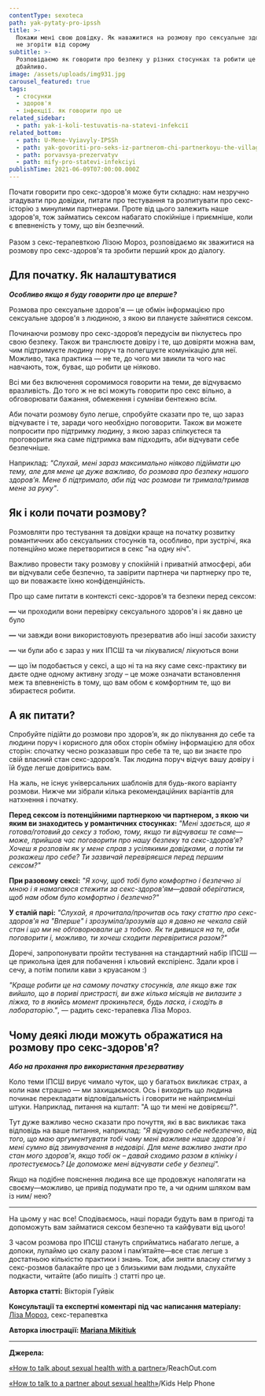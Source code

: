 ```yaml
---
contentType: sexoteca
path: yak-pytaty-pro-ipssh
title: >-
  Покажи мені свою довідку. Як наважитися на розмову про сексуальне здоров’я і
  не згоріти від сорому
subtitle: >-
  Розповідаємо як говорити про безпеку у різних стосунках та робити це
  дбайливо. 
image: /assets/uploads/img931.jpg
carousel_featured: true
tags:
  - стосунки
  - здоров'я
  - інфекції. як говорити про це
related_sidebar:
  - path: yak-і-koli-testuvatis-na-statevі-іnfekcії
related_bottom:
  - path: U-Mene-Vyiavyly-IPSSh
  - path: yak-govoriti-pro-seks-iz-partnerom-chi-partnerkoyu-the-village
  - path: porvavsya-prezervatyv
  - path: mify-pro-statevi-infekciyi
publishTime: 2021-06-09T07:00:00.000Z
---
```

Почати говорити про секс-здоров'я може бути складно: нам незручно згадувати про довідки, питати про тестування та розпитувати про секс-історію з минулими партнерами. Проте від цього залежить наше здоров'я, тож займатись сексом набагато спокійніше і приємніше, коли є впевненість у тому, що він безпечний.\
\
Разом з секс-терапевткою Лізою Мороз, розповідаємо як зважитися на розмову про секс-здоров'я та зробити перший крок до діалогу.

## Для початку. Як налаштуватися

***Особливо якщо я буду говорити про це вперше?***

Розмова про сексуальне здоров'я — це обмін інформацією про сексуальне здоров'я з людиною, з якою ви плануєте зайнятися сексом.

Починаючи розмову про секс-здоров‘я передусім‭ ви піклуєтесь про свою безпеку. Також ви транслюєте довіру і те, що довіряти можна вам, чим підтримуєте людину поруч та полегшуєте комунікацію для неї. Можливо, така практика — не те, до чого ми звикли та чого нас навчають, тож, буває, що робити це ніяково. 

Всі ми без включення соромимося говорити на теми, де відчуваємо вразливість. До того ж не всі можуть говорити про секс вільно, а обговорювати бажання, обмеження і сумніви бентежно всім.

Аби почати розмову було легше, спробуйте сказати про те, що зараз відчуваєте і те, заради чого необхідно поговорити. Також ви можете попросити про підтримку людину, з якою зараз спілкуєтеся та проговорити яка саме підтримка вам підходить, аби відчувати себе безпечніше.

Наприклад: *"Слухай, мені зараз максимально ніяково підіймати цю тему, але для мене це дуже важливо, бо розмова про безпеку нашого здоров’я. Мене б підтримало, аби під час розмови ти тримала/тримав мене за руку"*.



## Як і коли почати розмову?



Розмовляти про тестування та довідки краще на початку розвитку романтичних або сексуальних стосунків та, особливо, при зустрічі, яка потенційно може перетворитися в секс "на одну ніч".

Важливо провести таку розмову у спокійній і приватній атмосфері, аби ви відчували себе безпечно, та завірити партнера чи партнерку про те, що ви поважаєте їхню конфіденційність.

Про що саме питати в контексті секс-здоров’я та безпеки перед сексом:

**—** чи проходили вони перевірку сексуального здоров'я і як давно це було

**—** чи завжди вони використовують презерватив або інші засоби захисту

**—** чи були або є зараз у них ІПСШ та чи лікувалися/ лікуються вони

**—** що їм подобається у сексі, а що ні та на яку саме секс-практику ви даєте одне одному активну згоду – це може означати встановлення меж та впевненість в тому, що вам обом є комфортним те, що ви збираєтеся робити.



## А як питати?



Спробуйте підійти до розмови про здоров’я, як до піклування до себе та людини поруч і корисного для обох сторін обміну інформацією для обох сторін: спочатку чесно розказавши про себе та те, що ви знаєте про свій власний стан секс-здоров’я. Так людина поруч відчує вашу довіру і їй буде легше довіритись вам.

На жаль, не існує універсальних шаблонів для будь-якого варіанту розмови. Нижче ми зібрали кілька рекомендаційних варіантів для натхнення і початку.

**Перед сексом із потенційними партнеркою чи партнером, з якою чи яким ви знаходитесь у романтичних стосунках:** *"Мені здається, що я готова/готовий до сексу з тобою, тому, якщо ти відчуваєш те саме—може, прийшов час поговорити про нашу безпеку та секс-здоров’я? Хочеш я розповім як у мене справ з усілякими довідками, а потім ти розкажеш про себе? Ти зазвичай перевіряєшся перед першим сексом?"*

**При разовому сексі:** *"Я хочу, щоб тобі було комфортно і безпечно зі мною і я намагаюся стежити за секс-здоров'ям—давай оберігатися, щоб нам обом було комфортно і безпечно?"*

**У сталій парі:** *"Слухай, я прочитала/прочитав ось таку статтю про секс-здоров'я на "Вперше" і зрозуміла/зрозумів що я давно не чекала свій стан і що ми не обговорювали це з тобою. Як ти дивишся на те, аби поговорити і, можливо, ти хочеш сходити перевіритися разом?"*

Доречі, запропонувати пройти тестування на стандартний набір ІПСШ — це прикольна ідея для побачення і кльовий експіріенс. Здали кров і сечу, а потім попили кави з круасаном :)

*"Краще робити це на самому початку стосунків, але якщо вже так вийшло, що в пориві пристрасті, ви вже кілька місяців не вилазите з ліжка, то в якийсь момент прокиньтеся, будь ласка, і сходіть в лабораторію."*, — радить секс-терапевка Ліза Мороз.



## Чому деякі люди можуть ображатися на розмову про секс-здоров'я?

***Або на прохання про використання презервативу***



Коло теми ІПСШ вирує чимало чуток, що у багатьох викликає страх, а коли нам страшно — ми захищаємося. Ось і виходить що людина починає перекладати відповідальність і говорити не найприємніші штуки. Наприклад, питання на кшталт: "А що ти мені не довіряєш?". 

Тут дуже важливо чесно сказати про почуття, які в вас викликає така відповідь на ваше питання, наприклад: *"Я відчуваю себе небезпечно, від того, що маю аргументувати тобі чому мені важливе наше здоров'я і мені сумно від звинувачення в недовірі. Для мене важливо знати про стан мого здоров'я, якщо тобі ок – давай сходимо разом в клініку і протестуємось? Це допоможе мені відчувати себе у безпеці".*

Якщо на подібне пояснення людина все ще продовжує наполягати на своєму—можливо, це привід подумати про те, а чи одним шляхом вам із ним/ нею?

- - -

На цьому у нас все! Сподіваємось, наші поради будуть вам в пригоді та допоможуть вам займатися сексом безпечно та кайфувати від цього!

З часом розмова про ІПСШ стануть сприйматись набагато легше, а допоки, лупаймо цю скалу разом і пам’ятайте—все стає легше з достатньою кількістю практики i знань. Тож, аби зняти власну стигму з секс-розмов балакайте про це з близькими вам людьми, слухайте подкасти, читайте (або пишіть :) статті про це.

**Авторка статті:** Вікторія Гуйвік

**Консультації та експертні коментарі під час написання матеріалу:** [Ліза Мороз](https://www.instagram.com/lizi.mz), секс-терапевтка

**Авторка ілюстрації: [Mariana Mikitiuk](http://mmariana.com/ua/?fbclid=IwAR3JQXF465AkwttA_by5-kYK0GrhqzVgjyX_G_FUVXOiv2livV4DIK4Yuk0)**

- - -

**Джерела:**

[«How to talk about sexual health with a partner»](https://au.reachout.com/articles/how-to-talk-about-sexual-health)/ReachOut.com

[«How to talk to a partner about sexual health»](https://kidshelpphone.ca/get-involved/programs-resources/resources-caring-adults/talking-young-person-life-about-sexuality/)/Kids Help Phone

